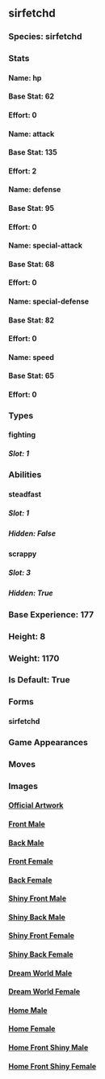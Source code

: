 ## sirfetchd
### Species: sirfetchd
### Stats
#### Name: hp
#### Base Stat: 62
#### Effort: 0
#### Name: attack
#### Base Stat: 135
#### Effort: 2
#### Name: defense
#### Base Stat: 95
#### Effort: 0
#### Name: special-attack
#### Base Stat: 68
#### Effort: 0
#### Name: special-defense
#### Base Stat: 82
#### Effort: 0
#### Name: speed
#### Base Stat: 65
#### Effort: 0
### Types
#### fighting
##### Slot: 1
### Abilities
#### steadfast
##### Slot: 1
##### Hidden: False
#### scrappy
##### Slot: 3
##### Hidden: True
### Base Experience: 177
### Height: 8
### Weight: 1170
### Is Default: True
### Forms
#### sirfetchd
### Game Appearances
### Moves
### Images
#### [Official Artwork](https://raw.githubusercontent.com/PokeAPI/sprites/master/sprites/pokemon/other/official-artwork/865.png)
#### [Front Male](https://raw.githubusercontent.com/PokeAPI/sprites/master/sprites/pokemon/865.png)
#### [Back Male](https://raw.githubusercontent.com/PokeAPI/sprites/master/sprites/pokemon/back/865.png)
#### [Front Female](None)
#### [Back Female](None)
#### [Shiny Front Male](https://raw.githubusercontent.com/PokeAPI/sprites/master/sprites/pokemon/shiny/865.png)
#### [Shiny Back Male](https://raw.githubusercontent.com/PokeAPI/sprites/master/sprites/pokemon/back/865.png)
#### [Shiny Front Female](None)
#### [Shiny Back Female](None)
#### [Dream World Male](None)
#### [Dream World Female](None)
#### [Home Male](https://raw.githubusercontent.com/PokeAPI/sprites/master/sprites/pokemon/other/home/865.png)
#### [Home Female](None)
#### [Home Front Shiny Male](https://raw.githubusercontent.com/PokeAPI/sprites/master/sprites/pokemon/other/home/shiny/865.png)
#### [Home Front Shiny Female](None)